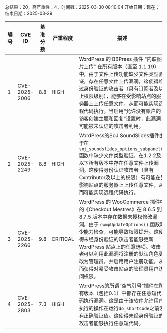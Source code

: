 总结果：20，高严重性：4，时间戳：2025-03-30 08:10:04
开始日期：现在；结束日期：2025-03-29

| 编号 | CVE ID | 基准分数 | 严重程度 | 描述 | 参考文献 |
|-----|--------|------------|----------|-------------|------------|
| 1 | CVE-2025-2006 | 8.8  | HIGH | WordPress 的 BBPress 插件 “内联图片上传” 在所有版本（直至 1.1.19）中，由于文件上传功能缺少文件类型验证，存在任意文件上传漏洞。这使得经过身份验证的攻击者（具有订阅者及以上权限级别），能够在受影响站点的服务器上上传任意文件，从而可能实现远程代码执行。当启用“允许没有账户的访客创建主题和回复”设置时，此漏洞可能被未认证的攻击者利用。 | [1]https://plugins.trac.wordpress.org/browser/image-upload-for-bbpress/tags/1.1.19/bbp-image-upload.php#L136<br>[2]https://www.wordfence.com/threat-intel/vulnerabilities/id/df09af41-399a-4878-8420-721f1198d895?source=cve |
| 2 | CVE-2025-2249 | 8.8  | HIGH | WordPress的SoJ SoundSlides插件由于在`soj_soundslides_options_subpanel()`函数中缺少文件类型验证，在1.2.2及以下所有版本中存在任意文件上传漏洞。这使得身份认证攻击者（具有Contributor及以上的权限）有可能在受影响站点的服务器上上传任意文件，从而可能实现远程代码执行。 | [1]https://plugins.trac.wordpress.org/browser/soj-soundslides/tags/1.2.2/soj-soundslides.php<br>[2]https://www.wordfence.com/threat-intel/vulnerabilities/id/f648e7f3-d93a-4a46-ae77-81a94880869c?source=cve |
| 3 | CVE-2025-2266 | 9.8  | CRITICAL | WordPress 的 WooCommerce 插件中的《Checkout Mestres》在 8.6.5 到 8.7.5 版本中存在数据未授权修改漏洞，由于 `cwmpUpdateOptions()` 函数缺少能力检查，可能导致权限提升。这使得未经身份验证的攻击者能够更新 WordPress 站点上的任意选项。攻击者可以利用此漏洞将注册的默认角色更改为管理员，并启用用户注册功能，从而获得对易受攻击站点的管理员用户访问权限。 | [1]https://plugins.trac.wordpress.org/browser/checkout-mestres-wp/trunk/backend/core/base/ajax.php#L31<br>[2]https://wordpress.org/plugins/checkout-mestres-wp/<br>[3]https://www.wordfence.com/threat-intel/vulnerabilities/id/9834fd5b-8445-4c6f-95f9-f0df785c65f8?source=cve |
| 4 | CVE-2025-2803 | 7.3  | HIGH | WordPress的所谓“空气引号”插件在所有版本（包括0.1）中都存在任意短代码执行漏洞。这是由于该软件允许用户执行的操作在运行`do_shortcode`之前没有正确验证值。这使得未经身份验证的攻击者能够执行任意短代码。 | [1]https://plugins.svn.wordpress.org/so-called-air-quotes/trunk/airquote.php<br>[2]https://wordpress.org/plugins/so-called-air-quotes/#developers<br>[3]https://www.wordfence.com/threat-intel/vulnerabilities/id/83f2ceee-4422-4ed5-adc7-91bc022ae42d?source=cve |